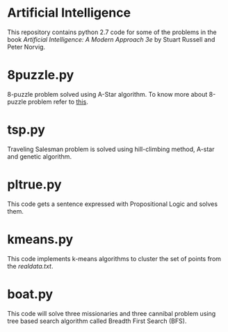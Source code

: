 # Artificial Intelligence
This repository contains python 2.7 code for some of the problems in the book *Artificial Intelligence: A Modern Approach 3e* by Stuart Russell and Peter Norvig.

# 8puzzle.py

8-puzzle problem solved using A-Star algorithm. To know more about 8-puzzle problem refer to [this](http://www.d.umn.edu/~jrichar4/8puz.html).

# tsp.py

Traveling Salesman problem is solved using hill-climbing method, A-star and genetic algorithm.

# pltrue.py

This code gets a sentence expressed with Propositional Logic and solves them.

# kmeans.py

This code implements k-means algorithms to cluster the set of points from the *realdata.txt*.

# boat.py

This code will solve three missionaries and three cannibal problem  using tree based search algorithm called Breadth First Search (BFS).
